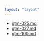 ```yaml
---
layout: "layout"
---
```


* [gtm-025.md](gtm-025.md)
* [gtm-027.md](gtm-027.md)
* [gtm-100.md](gtm-100.md)

